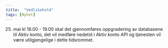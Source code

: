 ```yaml
---
title:  "Vedlikehold"
tags: [Nyhet]
---
```

 
25. mai kl 18.00 - 19.00 skal det gjennomføres oppgradering av databasene til Aktiv konto, 
det vil medføre nedetid i Aktiv konto API og tjenesten vil være utilgjengelige i dette tidsrommet.
